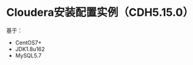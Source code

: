 Cloudera安装配置实例（CDH5.15.0）
================================================================================
基于：
+ CentOS7+
+ JDK1.8u162
+ MySQL5.7
